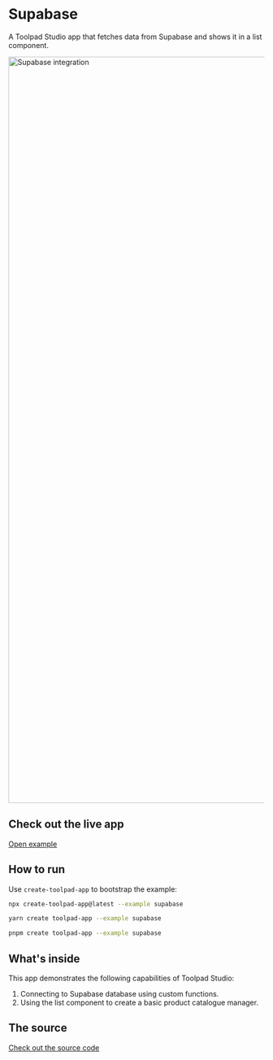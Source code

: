 # Supabase

<p class="description">A Toolpad Studio app that fetches data from Supabase and shows it in a list component.</p>

<a href="https://mui-toolpad-supabase-production.up.railway.app/prod/pages/page" target="_blank">
  <img src="https://mui.com/static/toolpad/marketing/supabase.png" alt="Supabase integration" style="aspect-ratio: 575/318;" width="1469">
</a>

## Check out the live app

[Open example](https://mui-toolpad-supabase-production.up.railway.app/prod/pages/page)

## How to run

Use `create-toolpad-app` to bootstrap the example:

```bash
npx create-toolpad-app@latest --example supabase
```

```bash
yarn create toolpad-app --example supabase
```

```bash
pnpm create toolpad-app --example supabase
```

## What's inside

This app demonstrates the following capabilities of Toolpad Studio:

1. Connecting to Supabase database using custom functions.
2. Using the list component to create a basic product catalogue manager.

## The source

[Check out the source code](https://github.com/mui/toolpad/tree/master/examplesstudio//supabase)
